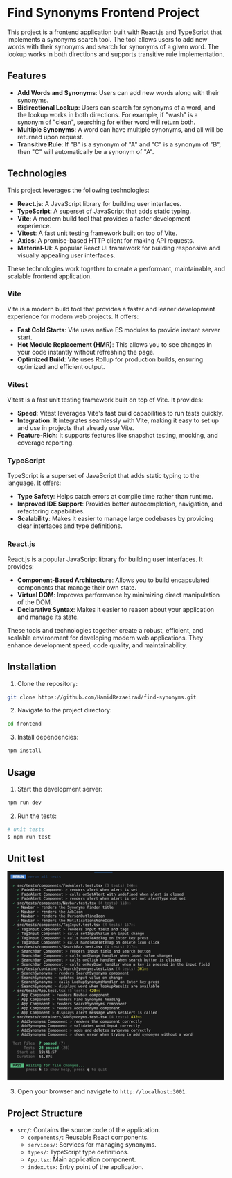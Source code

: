 # Find Synonyms Frontend Project

This project is a frontend application built with React.js and TypeScript that implements a synonyms search tool. The tool allows users to add new words with their synonyms and search for synonyms of a given word. The lookup works in both directions and supports transitive rule implementation.

## Features

- **Add Words and Synonyms**: Users can add new words along with their synonyms.
- **Bidirectional Lookup**: Users can search for synonyms of a word, and the lookup works in both directions. For example, if "wash" is a synonym of "clean", searching for either word will return both.
- **Multiple Synonyms**: A word can have multiple synonyms, and all will be returned upon request.
- **Transitive Rule**: If "B" is a synonym of "A" and "C" is a synonym of "B", then "C" will automatically be a synonym of "A".

## Technologies

This project leverages the following technologies:

- **React.js**: A JavaScript library for building user interfaces.
- **TypeScript**: A superset of JavaScript that adds static typing.
- **Vite**: A modern build tool that provides a faster development experience.
- **Vitest**: A fast unit testing framework built on top of Vite.
- **Axios**: A promise-based HTTP client for making API requests.
- **Material-UI**: A popular React UI framework for building responsive and visually appealing user interfaces.

These technologies work together to create a performant, maintainable, and scalable frontend application.

### Vite

Vite is a modern build tool that provides a faster and leaner development experience for modern web projects. It offers:

- **Fast Cold Starts**: Vite uses native ES modules to provide instant server start.
- **Hot Module Replacement (HMR)**: This allows you to see changes in your code instantly without refreshing the page.
- **Optimized Build**: Vite uses Rollup for production builds, ensuring optimized and efficient output.

### Vitest

Vitest is a fast unit testing framework built on top of Vite. It provides:

- **Speed**: Vitest leverages Vite's fast build capabilities to run tests quickly.
- **Integration**: It integrates seamlessly with Vite, making it easy to set up and use in projects that already use Vite.
- **Feature-Rich**: It supports features like snapshot testing, mocking, and coverage reporting.

### TypeScript

TypeScript is a superset of JavaScript that adds static typing to the language. It offers:

- **Type Safety**: Helps catch errors at compile time rather than runtime.
- **Improved IDE Support**: Provides better autocompletion, navigation, and refactoring capabilities.
- **Scalability**: Makes it easier to manage large codebases by providing clear interfaces and type definitions.

### React.js

React.js is a popular JavaScript library for building user interfaces. It provides:

- **Component-Based Architecture**: Allows you to build encapsulated components that manage their own state.
- **Virtual DOM**: Improves performance by minimizing direct manipulation of the DOM.
- **Declarative Syntax**: Makes it easier to reason about your application and manage its state.

These tools and technologies together create a robust, efficient, and scalable environment for developing modern web applications. They enhance development speed, code quality, and maintainability.

## Installation

1. Clone the repository:

```bash
git clone https://github.com/HamidRezaeirad/find-synonyms.git
```

2. Navigate to the project directory:

```bash
cd frontend
```

3. Install dependencies:

```bash
npm install
```

## Usage

1. Start the development server:

```bash
npm run dev
```

2. Run the tests:

```bash
# unit tests
$ npm run test
```

## Unit test

<img src="./assets/fe-unit-test.png" width="500">

3. Open your browser and navigate to `http://localhost:3001`.

## Project Structure

- `src/`: Contains the source code of the application.
  - `components/`: Reusable React components.
  - `services/`: Services for managing synonyms.
  - `types/`: TypeScript type definitions.
  - `App.tsx`: Main application component.
  - `index.tsx`: Entry point of the application.
